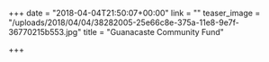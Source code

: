 +++
date = "2018-04-04T21:50:07+00:00"
link = ""
teaser_image = "/uploads/2018/04/04/38282005-25e66c8e-375a-11e8-9e7f-36770215b553.jpg"
title = "Guanacaste Community Fund"

+++

